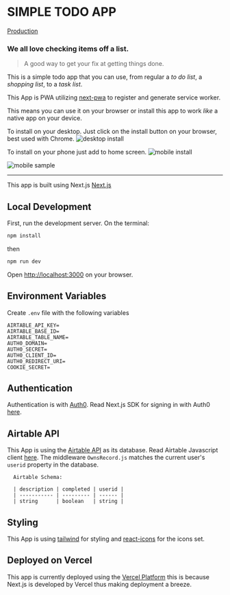 # SIMPLE TODO APP

[Production](https://mysimpletodoapp.vercel.app)

### We all love checking items off a list.

> A good way to get your fix at getting things done.

This is a simple todo app that you can use, from regular a _to do list_, a _shopping list_, to a _task list_.

This App is PWA utilizing [next-pwa](https://www.npmjs.com/package/next-pwa) to register and generate service worker.

This means you can use it on your browser or install this app to work _like_ a native app on your device.

To install on your desktop. Just click on the install button on your browser, best used with Chrome.
![desktop install](https://imgur.com/BgMwoNg)

To install on your phone just add to home screen.
![mobile install](https://imgur.com/hucMHtd)

![mobile sample](https://imgur.com/a/ToYVDoY)

---

This app is built using Next.js [Next.js](https://nextjs.org/)

## Local Development

First, run the development server. On the terminal:

```bash
npm install
```

then

```bash
npm run dev
```

Open [http://localhost:3000](http://localhost:3000) on your browser.

## Environment Variables

Create `.env` file with the following variables

```
AIRTABLE_API_KEY=
AIRTABLE_BASE_ID=
AIRTABLE_TABLE_NAME=
AUTH0_DOMAIN=
AUTH0_SECRET=
AUTH0_CLIENT_ID=
AUTH0_REDIRECT_URI=
COOKIE_SECRET=
```

## Authentication

Authentication is with [Auth0](https://auth0.com/docs/quickstart/spa/react). Read Next.js SDK for signing in with Auth0 [here](https://github.com/auth0/nextjs-auth0).

## Airtable API

This App is using the [Airtable API](https://airtable.com/api) as its database. Read Airtable Javascript client [here](https://github.com/airtable/airtable.js). The middleware `OwnsRecord.js` matches the current user's `userid` property in the database.

      Airtable Schema:

      | description | completed | userid |
      | ----------- | --------- | ------ |
      | string      | boolean   | string |

## Styling

This App is using [tailwind](https://tailwindcss.com/) for styling and [react-icons](https://react-icons.github.io/react-icons/) for the icons set.

## Deployed on Vercel

This app is currently deployed using the [Vercel Platform](https://vercel.com) this is because Next.js is developed by Vercel thus making deployment a breeze.

